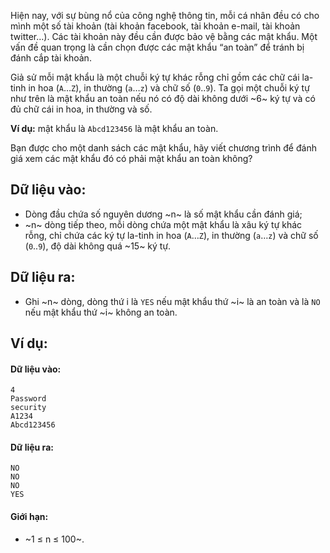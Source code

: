 Hiện nay, với sự bùng nổ của công nghệ thông tin, mỗi cá nhân đều có cho mình một số tài khoản (tài khoản facebook, tài khoản e-mail, tài khoản twitter…). Các tài khoản này đều cần được bảo vệ bằng các mật khẩu. Một vấn đề quan trọng là cần chọn được các mật khẩu “an toàn” để tránh bị đánh cắp tài khoản.

Giả sử mỗi mật khẩu là một chuỗi ký tự khác rỗng chỉ gồm các chữ cái la-tinh in hoa (`A`…`Z`), in thường (`a`…`z`) và chữ số (`0`..`9`). Ta gọi một chuỗi ký tự như trên là mật khẩu an toàn nếu nó có độ dài không dưới ~6~ ký tự và có đủ chữ cái in hoa, in thường và số.

**Ví dụ:** mật khẩu là `Abcd123456` là mật khẩu an toàn.

Bạn được cho một danh sách các mật khẩu, hãy viết chương trình để đánh giá xem các mật khẩu đó có phải mật khẩu an toàn không?

## Dữ liệu vào:
- Dòng đầu chứa số nguyên dương ~n~ là số mật khẩu cần đánh giá;
- ~n~ dòng tiếp theo, mỗi dòng chứa một mật khẩu là xâu ký tự khác rỗng, chỉ chứa các ký tự la-tinh in hoa (`A`…`Z`), in thường (`a`…`z`) và chữ số (`0`..`9`), độ dài không quá ~15~ ký tự.

## Dữ liệu ra:
- Ghi ~n~ dòng, dòng thứ i là `YES` nếu mật khẩu thứ ~i~ là an toàn và là `NO` nếu mật khẩu thứ ~i~ không an toàn.

## Ví dụ:
#### Dữ liệu vào:
```
4
Password
security
A1234
Abcd123456
```

#### Dữ liệu ra:
```
NO
NO
NO
YES
```

#### Giới hạn:
- ~1 ≤ n ≤ 100~.